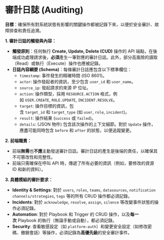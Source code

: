 # 審計日誌 (Auditing)

**目標**：確保所有對系統狀態有影響的關鍵操作都被記錄下來，以便於安全審計、故障排查和責任追溯。

**1. 審計日誌的觸發與內容：**

- **觸發原則**：任何執行 **Create, Update, Delete (CUD)** 操作的 API 端點，在後端成功處理請求後，**必須**產生一筆對應的審計日誌。此外，部分高風險的讀取（Read）或執行（Execute）操作也應被記錄。
- **日誌內容綱要 (Schema)**：每條審計日誌應包含以下標準欄位：
    - `timestamp`: 事件發生的精確時間 (ISO 8601)。
    - `actor`: 操作發起者的資訊，至少包含 `user_id` 和 `user_name`。
    - `source_ip`: 發起請求的來源 IP 位址。
    - `action`: 操作類型，採用 `RESOURCE.ACTION` 格式，例如 `USER.CREATE`, `ROLE.UPDATE`, `INCIDENT.RESOLVE`。
    - `target`: 操作目標的資訊，包含 `target_id` 和 `target_type` (如 `user`, `role`, `incident`)。
    - `result`: 操作結果 (`success` 或 `failed`)。
    - `details`: (JSON 物件) 包含該次操作的上下文細節。對於 `Update` 操作，應盡可能同時包含 `before` 和 `after` 的狀態，以便追蹤變更。

**2. 前端職責：**

- 前端**無需**也**不應**主動發送審計日誌。審計日誌的產生是後端的責任，以確保其不可篡改性和完整性。
- 前端只需確保在呼叫 API 時，傳遞了所有必要的資訊（例如，要修改的資源 ID 和新的資料）。

**3. 具體模組的審計要求：**

- **Identity & Settings**: 對於 `users`, `roles`, `teams`, `datasources`, `notification channels/strategies`, `tags` 等的所有 CRUD 操作都必須記錄。
- **Incidents**: 對於 `acknowledge`, `resolve`, `assign`, `silence` 等改變事件狀態的操作必須記錄。
- **Automation**: 對於 Playbook 和 Trigger 的 CRUD 操作，以及**每一次** Playbook 的執行（無論手動或自動），都必須記錄。
- **Security**: 查看敏感設定（如 `platform-auth`）和變更安全設定（如修改密碼、撤銷會話）等操作，必須記錄為**高優先級**的安全審計事件。